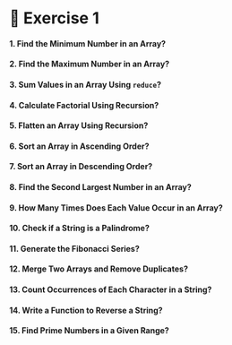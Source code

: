 # 🚀 **Exercise 1**


#### 1. **Find the Minimum Number in an Array?**



#### 2. **Find the Maximum Number in an Array?**



#### 3. **Sum Values in an Array Using `reduce`?**



#### 4. **Calculate Factorial Using Recursion?**



#### 5. **Flatten an Array Using Recursion?**



#### 6. **Sort an Array in Ascending Order?**



#### 7. **Sort an Array in Descending Order?**



#### 8. **Find the Second Largest Number in an Array?**



#### 9. **How Many Times Does Each Value Occur in an Array?**



#### 10. **Check if a String is a Palindrome?**



#### 11. **Generate the Fibonacci Series?**



#### 12. **Merge Two Arrays and Remove Duplicates?**



#### 13. **Count Occurrences of Each Character in a String?**



#### 14. **Write a Function to Reverse a String?**



#### 15. **Find Prime Numbers in a Given Range?**


